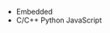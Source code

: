- Embedded
- C/C++ Python JavaScript
  
<!---
GrigorHeit/GrigorHeit is a ✨ special ✨ repository because its `README.md` (this file) appears on your GitHub profile.
You can click the Preview link to take a look at your changes.
--->
